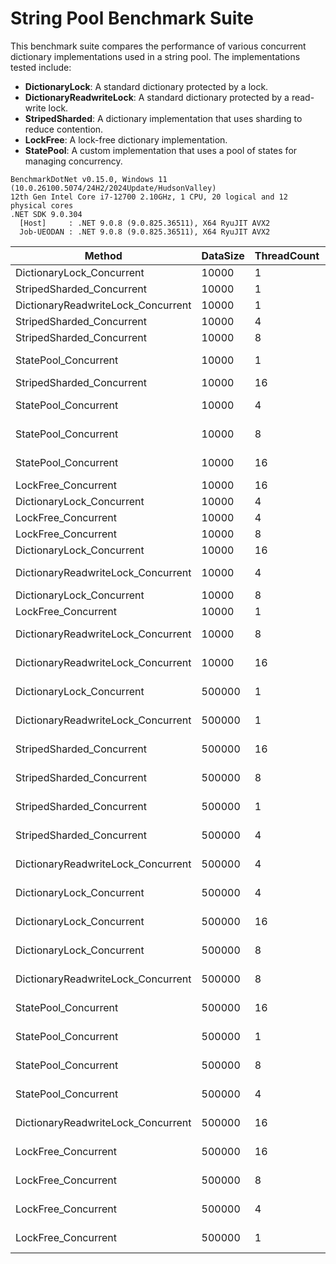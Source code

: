 ﻿<style>
    table {
        width: 100%;
    }
</style>

# String Pool Benchmark Suite
This benchmark suite compares the performance of various concurrent dictionary implementations used in a string pool. The implementations tested include:
- **DictionaryLock**: A standard dictionary protected by a lock.
- **DictionaryReadwriteLock**: A standard dictionary protected by a read-write lock.
- **StripedSharded**: A dictionary implementation that uses sharding to reduce contention.
- **LockFree**: A lock-free dictionary implementation.
- **StatePool**: A custom implementation that uses a pool of states for managing concurrency.

```text
BenchmarkDotNet v0.15.0, Windows 11 (10.0.26100.5074/24H2/2024Update/HudsonValley)
12th Gen Intel Core i7-12700 2.10GHz, 1 CPU, 20 logical and 12 physical cores
.NET SDK 9.0.304
  [Host]     : .NET 9.0.8 (9.0.825.36511), X64 RyuJIT AVX2
  Job-UEODAN : .NET 9.0.8 (9.0.825.36511), X64 RyuJIT AVX2
```

| Method                             | DataSize | ThreadCount | Mean           | Error        | StdDev       | Median         | Gen0      | Gen1      | Allocated    |
|----------------------------------- |--------- |------------ |---------------:|-------------:|-------------:|---------------:|----------:|----------:|-------------:|
| DictionaryLock_Concurrent          | 10000    | 1           |       783.9 us |     14.67 us |     13.72 us |       782.6 us |         - |         - |    668.68 KB |
| StripedSharded_Concurrent          | 10000    | 1           |     1,016.8 us |     18.55 us |     24.77 us |     1,013.8 us |         - |         - |     668.4 KB |
| DictionaryReadwriteLock_Concurrent | 10000    | 1           |     1,074.4 us |     18.93 us |     21.04 us |     1,066.5 us |         - |         - |     668.4 KB |
| StripedSharded_Concurrent          | 10000    | 4           |     1,327.5 us |     25.76 us |     45.11 us |     1,318.7 us |         - |         - |    696.68 KB |
| StripedSharded_Concurrent          | 10000    | 8           |     1,522.5 us |    139.38 us |    402.14 us |     1,330.5 us |         - |         - |     709.7 KB |
| StatePool_Concurrent               | 10000    | 1           |     1,532.2 us |     30.48 us |     29.93 us |     1,531.9 us |         - |         - |   2923.37 KB |
| StripedSharded_Concurrent          | 10000    | 16          |     1,566.6 us |    107.37 us |    308.08 us |     1,420.9 us |         - |         - |    615.66 KB |
| StatePool_Concurrent               | 10000    | 4           |     1,807.8 us |     57.43 us |    164.79 us |     1,762.1 us |         - |         - |   2952.16 KB |
| StatePool_Concurrent               | 10000    | 8           |     1,850.0 us |     46.10 us |    131.51 us |     1,813.3 us |         - |         - |   2962.56 KB |
| StatePool_Concurrent               | 10000    | 16          |     1,969.3 us |     40.15 us |    111.93 us |     1,970.9 us |         - |         - |   2966.98 KB |
| LockFree_Concurrent                | 10000    | 16          |     2,582.6 us |    202.43 us |    587.30 us |     2,309.9 us |         - |         - |    828.51 KB |
| DictionaryLock_Concurrent          | 10000    | 4           |     2,805.9 us |     91.52 us |    241.09 us |     2,755.5 us |         - |         - |    632.72 KB |
| LockFree_Concurrent                | 10000    | 4           |     2,928.0 us |    252.33 us |    736.07 us |     2,560.9 us |         - |         - |       853 KB |
| LockFree_Concurrent                | 10000    | 8           |     3,247.3 us |    240.56 us |    701.73 us |     3,353.1 us |         - |         - |    834.11 KB |
| DictionaryLock_Concurrent          | 10000    | 16          |     3,415.4 us |     66.02 us |     76.03 us |     3,441.5 us |         - |         - |    694.55 KB |
| DictionaryReadwriteLock_Concurrent | 10000    | 4           |     3,856.8 us |    549.19 us |  1,619.29 us |     3,033.1 us |         - |         - |    697.07 KB |
| DictionaryLock_Concurrent          | 10000    | 8           |     3,946.0 us |    132.27 us |    385.84 us |     4,021.3 us |         - |         - |    633.61 KB |
| LockFree_Concurrent                | 10000    | 1           |     6,079.1 us |    116.61 us |    129.61 us |     6,055.0 us |         - |         - |    824.67 KB |
| DictionaryReadwriteLock_Concurrent | 10000    | 8           |     7,594.7 us |    654.29 us |  1,929.18 us |     7,857.6 us |         - |         - |    677.86 KB |
| DictionaryReadwriteLock_Concurrent | 10000    | 16          |    10,628.1 us |    941.25 us |  2,654.82 us |    10,073.0 us |         - |         - |    687.49 KB |
| DictionaryLock_Concurrent          | 500000   | 1           |    38,197.4 us |    708.04 us |  1,430.27 us |    37,836.0 us |         - |         - |  24197.05 KB |
| DictionaryReadwriteLock_Concurrent | 500000   | 1           |    51,381.9 us |    654.02 us |    642.34 us |    51,524.4 us |         - |         - |  24196.72 KB |
| StripedSharded_Concurrent          | 500000   | 16          |    56,211.8 us |  1,111.75 us |  1,365.33 us |    56,041.2 us |         - |         - |  29385.61 KB |
| StripedSharded_Concurrent          | 500000   | 8           |    58,371.2 us |  1,154.08 us |  1,185.16 us |    58,396.9 us |         - |         - |   28334.6 KB |
| StripedSharded_Concurrent          | 500000   | 1           |    58,788.0 us |  1,174.91 us |    981.10 us |    59,021.1 us |         - |         - |  24197.05 KB |
| StripedSharded_Concurrent          | 500000   | 4           |    63,721.1 us |  1,245.72 us |  1,279.27 us |    63,522.4 us |         - |         - |  28321.75 KB |
| DictionaryReadwriteLock_Concurrent | 500000   | 4           |    81,513.0 us |  1,341.48 us |  1,491.05 us |    81,147.1 us |         - |         - |  28321.14 KB |
| DictionaryLock_Concurrent          | 500000   | 4           |   103,907.6 us |  2,046.41 us |  3,062.97 us |   103,842.6 us |         - |         - |  28321.14 KB |
| DictionaryLock_Concurrent          | 500000   | 16          |   106,449.9 us |  2,068.85 us |  2,831.87 us |   106,573.7 us |         - |         - |  31433.53 KB |
| DictionaryLock_Concurrent          | 500000   | 8           |   115,511.7 us |  2,252.15 us |  2,681.03 us |   115,284.5 us |         - |         - |  30382.81 KB |
| DictionaryReadwriteLock_Concurrent | 500000   | 8           |   133,563.0 us |  2,667.34 us |  7,026.83 us |   131,638.4 us |         - |         - |   28334.6 KB |
| StatePool_Concurrent               | 500000   | 16          |   166,602.5 us |  4,012.38 us | 11,767.61 us |   168,662.4 us | 6000.0000 | 3000.0000 | 115323.23 KB |
| StatePool_Concurrent               | 500000   | 1           |   168,250.7 us |  3,345.74 us |  4,350.41 us |   166,875.0 us | 6000.0000 | 3000.0000 | 110134.22 KB |
| StatePool_Concurrent               | 500000   | 8           |   184,287.1 us |  3,760.95 us | 11,030.21 us |   185,479.9 us | 6000.0000 | 3000.0000 | 114272.29 KB |
| StatePool_Concurrent               | 500000   | 4           |   193,618.6 us |  3,865.53 us | 10,384.48 us |   196,225.2 us | 6000.0000 | 3000.0000 | 110162.62 KB |
| DictionaryReadwriteLock_Concurrent | 500000   | 16          |   254,718.6 us |  5,089.49 us | 11,996.53 us |   256,658.3 us |         - |         - |  27337.38 KB |
| LockFree_Concurrent                | 500000   | 16          |   671,468.9 us | 12,733.84 us | 12,506.34 us |   672,706.9 us |         - |         - |  39246.93 KB |
| LockFree_Concurrent                | 500000   | 8           | 1,070,349.4 us | 21,328.70 us | 54,673.61 us | 1,070,721.7 us |         - |         - |  42291.98 KB |
| LockFree_Concurrent                | 500000   | 4           | 1,878,013.9 us | 23,605.25 us | 22,080.37 us | 1,870,702.8 us |         - |         - |   40230.5 KB |
| LockFree_Concurrent                | 500000   | 1           | 5,807,125.6 us | 20,390.92 us | 17,027.34 us | 5,808,575.3 us |         - |         - |  32009.52 KB |